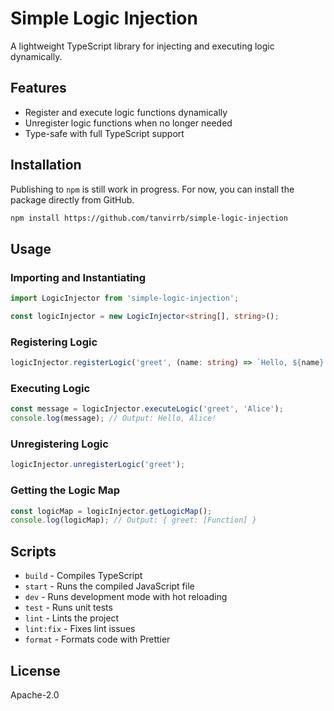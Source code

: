 # Simple Logic Injection

A lightweight TypeScript library for injecting and executing logic dynamically.

## Features

- Register and execute logic functions dynamically
- Unregister logic functions when no longer needed
- Type-safe with full TypeScript support

## Installation
Publishing to `npm` is still work in progress. For now, you can install the package directly from GitHub.
```sh
npm install https://github.com/tanvirrb/simple-logic-injection
```

## Usage

### Importing and Instantiating

```ts
import LogicInjector from 'simple-logic-injection';

const logicInjector = new LogicInjector<string[], string>();
```

### Registering Logic

```ts
logicInjector.registerLogic('greet', (name: string) => `Hello, ${name}!`);
```

### Executing Logic

```ts
const message = logicInjector.executeLogic('greet', 'Alice');
console.log(message); // Output: Hello, Alice!
```

### Unregistering Logic

```ts
logicInjector.unregisterLogic('greet');
```

### Getting the Logic Map

```ts
const logicMap = logicInjector.getLogicMap();
console.log(logicMap); // Output: { greet: [Function] }
```

## Scripts

- `build` - Compiles TypeScript
- `start` - Runs the compiled JavaScript file
- `dev` - Runs development mode with hot reloading
- `test` - Runs unit tests
- `lint` - Lints the project
- `lint:fix` - Fixes lint issues
- `format` - Formats code with Prettier

## License

Apache-2.0
```

